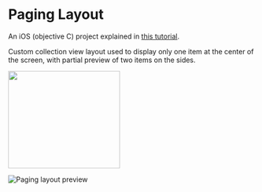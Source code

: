 # Paging Layout

An iOS (objective C) project explained in [this tutorial](https://www.byteout.com/blog/byteout/2018-09-17/making-early-paging-layout).

Custom collection view layout used to display only one item at the center of the screen, with partial preview of two items on the sides.

<img src="https://lh5.googleusercontent.com/6_lS3n9U2xFAAuimn0nOAr_TfNLPk1gbm6OQ0QHevN1AjuMuz5NYFv8OOEk77Tajdec0kGAuMs-u6Ys7O14MinacKblbwq-ZyIR74Dk1Z5QBUplCccZIPntgZBvVI-r8WXvVPMDm" width="227" height="198">

![Paging layout preview](https://lh5.googleusercontent.com/6_lS3n9U2xFAAuimn0nOAr_TfNLPk1gbm6OQ0QHevN1AjuMuz5NYFv8OOEk77Tajdec0kGAuMs-u6Ys7O14MinacKblbwq-ZyIR74Dk1Z5QBUplCccZIPntgZBvVI-r8WXvVPMDm)
